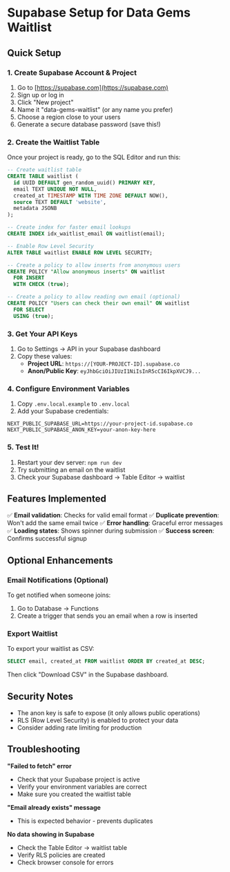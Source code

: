 # Supabase Setup for Data Gems Waitlist

## Quick Setup

### 1. Create Supabase Account & Project
1. Go to [https://supabase.com](https://supabase.com)
2. Sign up or log in
3. Click "New project"
4. Name it "data-gems-waitlist" (or any name you prefer)
5. Choose a region close to your users
6. Generate a secure database password (save this!)

### 2. Create the Waitlist Table
Once your project is ready, go to the SQL Editor and run this:

```sql
-- Create waitlist table
CREATE TABLE waitlist (
  id UUID DEFAULT gen_random_uuid() PRIMARY KEY,
  email TEXT UNIQUE NOT NULL,
  created_at TIMESTAMP WITH TIME ZONE DEFAULT NOW(),
  source TEXT DEFAULT 'website',
  metadata JSONB
);

-- Create index for faster email lookups
CREATE INDEX idx_waitlist_email ON waitlist(email);

-- Enable Row Level Security
ALTER TABLE waitlist ENABLE ROW LEVEL SECURITY;

-- Create a policy to allow inserts from anonymous users
CREATE POLICY "Allow anonymous inserts" ON waitlist
  FOR INSERT
  WITH CHECK (true);

-- Create a policy to allow reading own email (optional)
CREATE POLICY "Users can check their own email" ON waitlist
  FOR SELECT
  USING (true);
```

### 3. Get Your API Keys
1. Go to Settings → API in your Supabase dashboard
2. Copy these values:
   - **Project URL**: `https://[YOUR-PROJECT-ID].supabase.co`
   - **Anon/Public Key**: `eyJhbGciOiJIUzI1NiIsInR5cCI6IkpXVCJ9...`

### 4. Configure Environment Variables
1. Copy `.env.local.example` to `.env.local`
2. Add your Supabase credentials:

```env
NEXT_PUBLIC_SUPABASE_URL=https://your-project-id.supabase.co
NEXT_PUBLIC_SUPABASE_ANON_KEY=your-anon-key-here
```

### 5. Test It!
1. Restart your dev server: `npm run dev`
2. Try submitting an email on the waitlist
3. Check your Supabase dashboard → Table Editor → waitlist

## Features Implemented

✅ **Email validation**: Checks for valid email format
✅ **Duplicate prevention**: Won't add the same email twice
✅ **Error handling**: Graceful error messages
✅ **Loading states**: Shows spinner during submission
✅ **Success screen**: Confirms successful signup

## Optional Enhancements

### Email Notifications (Optional)
To get notified when someone joins:
1. Go to Database → Functions
2. Create a trigger that sends you an email when a row is inserted

### Export Waitlist
To export your waitlist as CSV:
```sql
SELECT email, created_at FROM waitlist ORDER BY created_at DESC;
```
Then click "Download CSV" in the Supabase dashboard.

## Security Notes
- The anon key is safe to expose (it only allows public operations)
- RLS (Row Level Security) is enabled to protect your data
- Consider adding rate limiting for production

## Troubleshooting

**"Failed to fetch" error**
- Check that your Supabase project is active
- Verify your environment variables are correct
- Make sure you created the waitlist table

**"Email already exists" message**
- This is expected behavior - prevents duplicates

**No data showing in Supabase**
- Check the Table Editor → waitlist table
- Verify RLS policies are created
- Check browser console for errors